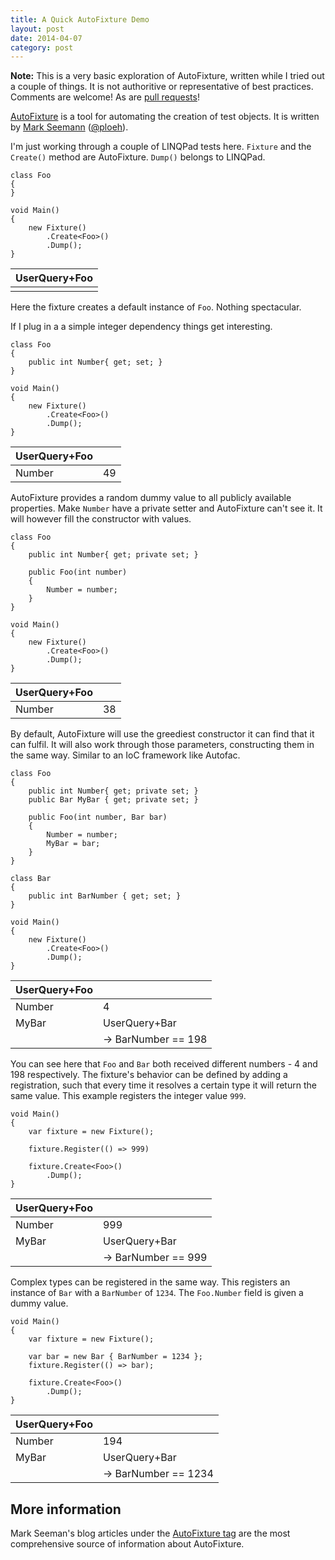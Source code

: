 ```yaml
---
title: A Quick AutoFixture Demo
layout: post
date: 2014-04-07
category: post
---
```


**Note:** This is a very basic exploration of AutoFixture, written while I tried out a couple of things. It is not authoritive or representative of best practices. Comments are welcome! As are [pull requests](https://github.com/rgrrrrrba/rgrrrrrba.github.io)!

[AutoFixture](https://github.com/AutoFixture/AutoFixture) is a tool for automating the creation of test objects. It is written by [Mark Seemann](https://blog.ploeh.dk/) ([@ploeh](https://twitter.com/ploeh)).

I'm just working through a couple of LINQPad tests here. `Fixture` and the `Create()` method are AutoFixture. `Dump()` belongs to LINQPad.

    class Foo 
    {
    }

    void Main()
    {
        new Fixture()
            .Create<Foo>()
            .Dump();
    }

| UserQuery+Foo |
|---------------|
|               |

Here the fixture creates a default instance of `Foo`. Nothing spectacular.

If I plug in a a simple integer dependency things get interesting.

    class Foo 
    {
        public int Number{ get; set; }
    }

    void Main()
    {
        new Fixture()
            .Create<Foo>()
            .Dump();
    }

| UserQuery+Foo |    |
|---------------|----|
| Number        | 49 |

AutoFixture provides a random dummy value to all publicly available properties. Make `Number` have a private setter and AutoFixture can't see it. It will however fill the constructor with values.

    class Foo 
    {
        public int Number{ get; private set; }
        
        public Foo(int number) 
        {
            Number = number;
        }
    }

    void Main()
    {
        new Fixture()
            .Create<Foo>()
            .Dump();
    }

| UserQuery+Foo |    |
|---------------|----|
| Number        | 38 |


By default, AutoFixture will use the greediest constructor it can find that it can fulfil. It will also work through those parameters, constructing them in the same way. Similar to an IoC framework like Autofac.

    class Foo 
    {
        public int Number{ get; private set; }
        public Bar MyBar { get; private set; }
        
        public Foo(int number, Bar bar) 
        {
            Number = number;
            MyBar = bar;
        }
    }

    class Bar
    {
        public int BarNumber { get; set; }
    }

    void Main()
    {
        new Fixture()
            .Create<Foo>()
            .Dump();
    }

| UserQuery+Foo |                     |
|---------------|---------------------|
| Number        | 4                   |
| MyBar         | UserQuery+Bar       |
|               | -> BarNumber == 198 |

You can see here that `Foo` and `Bar` both received different numbers - 4 and 198 respectively. The fixture's behavior can be defined by adding a registration, such that every time it resolves a certain type it will return the same value. This example registers the integer value `999`.

    void Main()
    {
        var fixture = new Fixture();
        
        fixture.Register(() => 999)
        
        fixture.Create<Foo>()
            .Dump();
    }

| UserQuery+Foo |                     |
|---------------|---------------------|
| Number        | 999                 |
| MyBar         | UserQuery+Bar       |
|               | -> BarNumber == 999 |

Complex types can be registered in the same way. This registers an instance of `Bar` with a `BarNumber` of `1234`. The `Foo.Number` field is given a dummy value.

    void Main()
    {
        var fixture = new Fixture();

        var bar = new Bar { BarNumber = 1234 };
        fixture.Register(() => bar);
        
        fixture.Create<Foo>()
            .Dump();
    }

| UserQuery+Foo |                      |
|---------------|----------------------|
| Number        | 194                  |
| MyBar         | UserQuery+Bar        |
|               | -> BarNumber == 1234 |


## More information

Mark Seeman's blog articles under the [AutoFixture tag](https://blog.ploeh.dk/tags.html#AutoFixture-ref) are the most comprehensive source of information about AutoFixture. 
